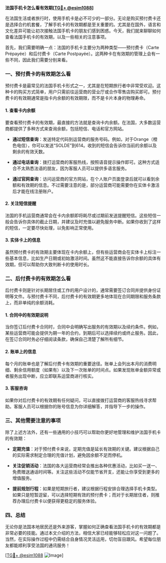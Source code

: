 **法国手机卡怎么看有效期[[TG💪+ @esim1088](https://t.me/s/esim1088)]**

在法国生活或者旅行时，使用手机卡是必不可少的一部分。无论是购买预付费卡还是选择合约机套餐，了解手机卡的有效期都是至关重要的。尤其是在国外，语言和文化差异可能让初次接触法国手机卡的朋友们感到困惑。今天，我们就来聊聊如何查看法国手机卡的有效期，以及一些相关的注意事项。

首先，我们需要明确一点：法国的手机卡主要分为两种类型——预付费卡（Carte Prépayée）和后付费卡（Carte Postpayée）。这两种卡在有效期的管理上会有一些不同，因此我们需要分别来看。

### **一、预付费卡的有效期怎么看**

预付费卡是最常见的法国手机卡形式之一，尤其是在短期旅行者中非常受欢迎。这种卡的购买方式简单，用户只需前往运营商的营业厅或合作零售店购买即可。预付费卡的有效期通常是指卡内余额的有效期限，而不是卡片本身的物理寿命。

#### **1. 查看卡内余额**
要查看预付费卡的有效期，最直接的方法就是查询卡内余额。在法国，大多数运营商都提供了多种方式来查询余额，包括短信、电话和官方网站。

- **通过短信查询**：发送特定代码到运营商的服务号码。例如，对于Orange（橙色电信），你可以发送“SOLDE”到614。收到的短信会告诉你当前的余额以及剩余的有效天数。
  
- **通过电话查询**：拨打运营商的客服热线，按照语音提示操作即可。这种方式适合不太熟悉法语的朋友，因为客服人员可以提供多语言服务。

- **通过官网查询**：访问运营商的官方网站，在个人账户页面登录后就可以看到余额和有效期的信息。不过需要注意的是，部分运营商可能需要你在实体卡激活后才能在线注册账户。

#### **2. 关注短信提醒**
法国的手机运营商通常会在卡内余额即将耗尽或过期前发送提醒短信。这些短信一般会告诉你具体的截止日期，并建议及时充值以避免服务中断。如果你收到了这样的短信，一定要尽快处理，以免影响正常使用。

#### **3. 实体卡上的信息**
虽然预付费卡的有效期主要体现在卡内余额上，但有些运营商会在实体卡上标注一些基本信息，比如生产日期或初始激活时间。虽然这不能直接告诉你余额的具体有效期，但可以帮助你大致判断卡的使用时长。

### **二、后付费卡的有效期怎么看**

后付费卡则是针对长期居住或工作的用户设计的，通常需要签订合同并提供身份证明等文件。与预付费卡不同，后付费卡的有效期更多地体现在合同期限和服务条款上，而非单纯的余额消耗。

#### **1. 合同中的有效期说明**
当你签订后付费卡合同时，合同中会明确写出服务的有效期以及续约条件。例如，某些运营商可能会提供为期一年的合约，到期后可以选择续约或终止服务。因此，在签订合同时务必仔细阅读条款，确保自己清楚了解所有细节。

#### **2. 账单上的信息**
每个月的账单也是了解后付费卡有效期的重要途径。账单上会列出本月的消费明细、剩余信用额度（如果有）以及下一次账单的时间点。如果发现账单金额异常或者服务出现中断，应立即联系运营商进行核实。

#### **3. 客服咨询**
如果你对后付费卡的有效期有任何疑问，可以直接拨打运营商的客服热线寻求帮助。客服人员可以根据你的账号信息为你详细解答，并指导下一步的操作。

### **三、其他需要注意的事项**

除了上述方法外，还有一些通用的小技巧可以帮助你更好地管理和维护法国手机卡的有效期：

- **定期充值**：对于预付费卡来说，定期充值是延长有效期的关键。建议根据自己的实际需求制定合理的充值计划，避免因余额不足而停机。

- **关注促销活动**：法国的各大运营商经常会推出各种优惠活动，比如买一送一、免费赠送通话时间等。关注这些活动不仅能节省开支，还能让你享受到更多的增值服务。

- **提前规划行程**：如果是短期旅行者，建议根据行程安排合理选择手机卡类型。如果只是短暂逗留，可以选择短期有效的预付费卡；而对于长期居住者，则推荐办理后付费卡以便获得更稳定的服务体验。

### **四、总结**

无论你是法国本地居民还是外来游客，掌握如何正确查看法国手机卡的有效期都是非常必要的技能。通过本文介绍的方法，相信大家已经能够轻松应对这一问题了。当然，在实际操作过程中仍需结合自身情况灵活运用，切勿盲目跟风。希望每位朋友都能顺利享受法国的通讯服务！

[[TG💪+ @esim1088](https://t.me/s/esim1088) ![Image](https://i.postimg.cc/4NQfJmqS/Snipaste-2025-05-13-00-14-12.png)]